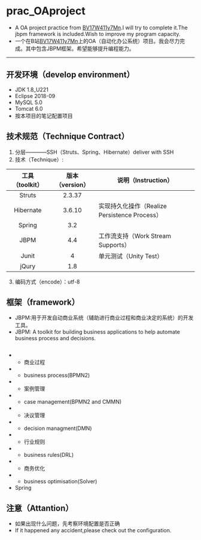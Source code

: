 # prac_OAproject
[BV17W411y7Mn]:https://www.bilibili.com/video/BV17W411y7Mn "【编程】java开发工程师项目实战 15套合集（毕业设计项目）"
* A OA project practice from [BV17W411y7Mn].I will try to complete it.The jbpm framework is included.Wish to improve my program capacity.
* 一个在B站[BV17W411y7Mn]上的OA（自动化办公系统）项目。我会尽力完成。其中包含JBPM框架。希望能够提升编程能力。
---
## 开发环境（develop environment）
* JDK 1.8_U221
* Eclipse 2018-09
* MySQL 5.0
* Tomcat 6.0
* 按本项目的笔记配置项目
## 技术规范（Technique Contract）
1) 分层————SSH（Struts、Spring、Hibernate）deliver with SSH
2) 技术（Technique）:

工具（toolkit）|版本（version）|说明（Instruction）
|:-----:|:-----:|---
Struts |2.3.37|
Hibernate|3.6.10|实现持久化操作（Realize Persistence Process）
Spring|3.2
JBPM|4.4|工作流支持（Work Stream Supports）
Junit|4|单元测试（Unity Test）
jQury|1.8
3) 编码方式（encode）：utf-8
## 框架（framework）
* JBPM:用于开发自动商业系统（辅助进行商业过程和商业决定的系统）的开发工具。
* JBPM: A toolkit for building business applications to help automate business process and decisions.
```
```
* * 商业过程
* * business process(BPMN2)
* * 案例管理
* * case management(BPMN2 and CMMN)
* * 决议管理
* * decision managment(DMN)
* * 行业规则
* * business rules(DRL)
* * 商务优化
* * business optimisation(Solver)
* Spring
## 注意（Attantion）
* 如果出现什么问题，先考察环境配置是否正确
* If it happened any accident,please check out the configuration.